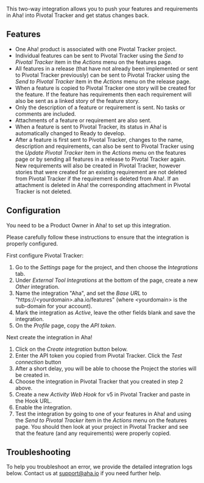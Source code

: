 This two-way integration allows you to push your features and requirements in Aha! into Pivotal Tracker and get status changes back.

## Features

* One Aha! product is associated with one Pivotal Tracker project.
* Individual features can be sent to Pivotal Tracker using the _Send to Pivotal Tracker_ item in the _Actions_ menu on the features page.
* All features in a release (that have not already been implemented or sent to Pivotal Tracker previously) can be sent to Pivotal Tracker using the _Send to Pivotal Tracker_ item in the _Actions_ menu on the release page.
* When a feature is copied to Pivotal Tracker one story will be created for the feature. If 
  the feature has requirements then each requirement will also be sent as a 
  linked story of the feature story.
* Only the description of a feature or requirement is sent. No tasks or comments are included. 
* Attachments of a feature or requirement are also sent.
* When a feature is sent to Pivotal Tracker, its status in Aha! is automatically changed to Ready to develop.
* After a feature is first sent to Pivotal Tracker, changes to the name, description and requirements, can also be sent to Pivotal Tracker using the _Update Pivotal Tracker_ item in the _Actions_ menu on the features page or by sending all features in a release to Pivotal Tracker again. New requirements will also be created in Pivotal Tracker, however stories that were created for an existing requirement are not deleted from Pivotal Tracker if the requirement is deleted from Aha!. If an attachment is deleted in Aha! the corresponding attachment in Pivotal Tracker is not deleted. 

## Configuration

You need to be a Product Owner in Aha! to set up this integration.

Please carefully follow these instructions to ensure that the integration is properly configured.

First configure Pivotal Tracker:

1. Go to the _Settings_ page for the project, and then choose the _Integrations_ tab.
2. Under _External Tool Integrations_ at the bottom of the page, create a new _Other_ integration.
3. Name the integration "Aha", and set the _Base URL_ to "https://&lt;yourdomain&gt;.aha.io/features" (where &lt;yourdomain&gt; is the sub-domain for your account).
4. Mark the integration as _Active_, leave the other fields blank and save the integration.
5. On the _Profile_ page, copy the _API token_.

Next create the integration in Aha!

1. Click on the _Create integration_ button below.
2. Enter the API token you copied from Pivotal Tracker. Click the _Test connection_ button
3. After a short delay, you will be able to choose the Project the stories will be created in.
4. Choose the integration in Pivotal Tracker that you created in step 2 above.
5.	Create a new _Activity Web Hook_ for v5 in Pivotal Tracker and paste in the Hook URL.
6. Enable the integration.
7. Test the integration by going to one of your features in Aha! and using the _Send to Pivotal Tracker_ item in the _Actions_ menu on the features page. You should then look at your project in Pivotal Tracker and see that the feature (and any requirements) were properly copied. 


## Troubleshooting

To help you troubleshoot an error, we provide the detailed integration logs below. Contact us at support@aha.io if you need further help.
